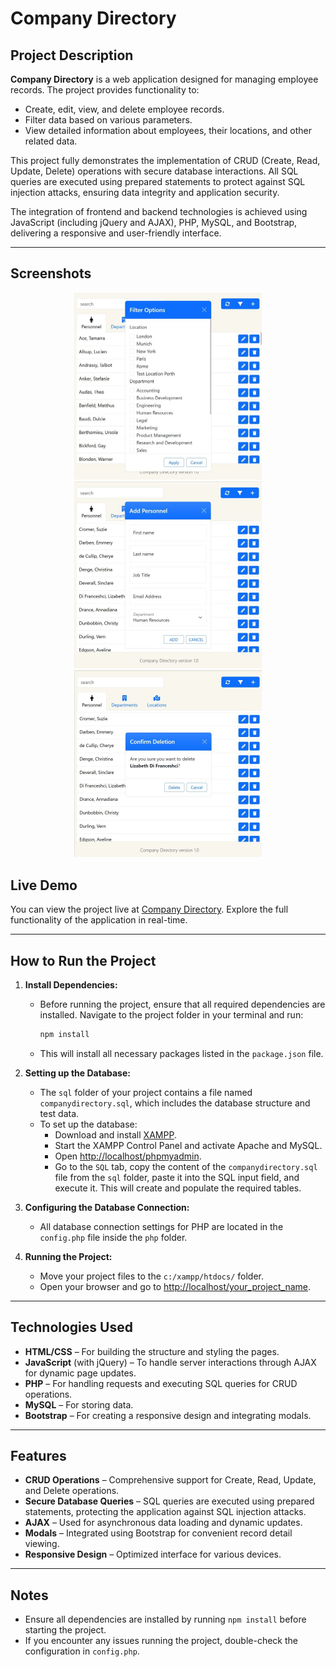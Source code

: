 # Company Directory

## Project Description
**Company Directory** is a web application designed for managing employee records. The project provides functionality to:
- Create, edit, view, and delete employee records.
- Filter data based on various parameters.
- View detailed information about employees, their locations, and other related data.

This project fully demonstrates the implementation of CRUD (Create, Read, Update, Delete) operations with secure database interactions. All SQL queries are executed using prepared statements to protect against SQL injection attacks, ensuring data integrity and application security.

The integration of frontend and backend technologies is achieved using JavaScript (including jQuery and AJAX), PHP, MySQL, and Bootstrap, delivering a responsive and user-friendly interface.

---

## Screenshots
<p align="center">
  <img src="/img/company1.jpg" alt="Application Screenshot" width="300"/>
  <img src="/img/company2.jpg" alt="Application Screenshot" width="300"/>
  <img src="/img/company3.jpg" alt="Application Screenshot" width="300"/>
</p>

## Live Demo
You can view the project live at [Company Directory](https://yuriipetrovskyi.co.uk/CompanyDirectory/). 
Explore the full functionality of the application in real-time.

---

## How to Run the Project

1. **Install Dependencies:**
   - Before running the project, ensure that all required dependencies are installed. Navigate to the project folder in your terminal and run:
     ```bash
     npm install
     ```
   - This will install all necessary packages listed in the `package.json` file.

2. **Setting up the Database:**
   - The `sql` folder of your project contains a file named `companydirectory.sql`, which includes the database structure and test data.
   - To set up the database:
     - Download and install [XAMPP](https://www.apachefriends.org/index.html).
     - Start the XAMPP Control Panel and activate Apache and MySQL.
     - Open [http://localhost/phpmyadmin](http://localhost/phpmyadmin).
     - Go to the `SQL` tab, copy the content of the `companydirectory.sql` file from the `sql` folder, paste it into the SQL input field, and execute it. This will create and populate the required tables.

3. **Configuring the Database Connection:**
   - All database connection settings for PHP are located in the `config.php` file inside the `php` folder.

4. **Running the Project:**
   - Move your project files to the `c:/xampp/htdocs/` folder.
   - Open your browser and go to [http://localhost/your_project_name](http://localhost/your_project_name).

---

## Technologies Used
- **HTML/CSS** – For building the structure and styling the pages.
- **JavaScript** (with jQuery) – To handle server interactions through AJAX for dynamic page updates.
- **PHP** – For handling requests and executing SQL queries for CRUD operations.
- **MySQL** – For storing data.
- **Bootstrap** – For creating a responsive design and integrating modals.

---

## Features
- **CRUD Operations** – Comprehensive support for Create, Read, Update, and Delete operations.
- **Secure Database Queries** – SQL queries are executed using prepared statements, protecting the application against SQL injection attacks.
- **AJAX** – Used for asynchronous data loading and dynamic updates.
- **Modals** – Integrated using Bootstrap for convenient record detail viewing.
- **Responsive Design** – Optimized interface for various devices.

---

## Notes
- Ensure all dependencies are installed by running `npm install` before starting the project.
- If you encounter any issues running the project, double-check the configuration in `config.php`.


